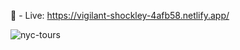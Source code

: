 🗽 - Live: https://vigilant-shockley-4afb58.netlify.app/

![nyc-tours](https://user-images.githubusercontent.com/56647160/80263025-9e26a700-868f-11ea-9f4d-8f2e5d5fbcbb.png)
